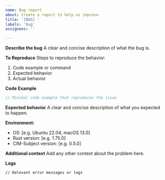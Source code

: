 ```yaml
---
name: Bug report
about: Create a report to help us improve
title: '[BUG] '
labels: 'bug'
assignees: ''

---
```


**Describe the bug**
A clear and concise description of what the bug is.

**To Reproduce**
Steps to reproduce the behavior:
1. Code example or command
2. Expected behavior
3. Actual behavior

**Code Example**
```rust
// Minimal code example that reproduces the issue
```

**Expected behavior**
A clear and concise description of what you expected to happen.

**Environment:**
 - OS: [e.g. Ubuntu 22.04, macOS 13.0]
 - Rust version: [e.g. 1.75.0]
 - CIM-Subject version: [e.g. 0.5.0]

**Additional context**
Add any other context about the problem here.

**Logs**
```
// Relevant error messages or logs
``` 